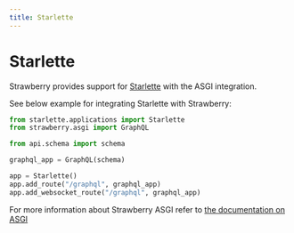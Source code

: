```yaml
---
title: Starlette
---
```


# Starlette

Strawberry provides support for [Starlette](https://www.starlette.io/) with the ASGI integration.

See below example for integrating Starlette with Strawberry:

```python
from starlette.applications import Starlette
from strawberry.asgi import GraphQL

from api.schema import schema

graphql_app = GraphQL(schema)

app = Starlette()
app.add_route("/graphql", graphql_app)
app.add_websocket_route("/graphql", graphql_app)
```

For more information about Strawberry ASGI refer to [the documentation on ASGI](./asgi.md)
